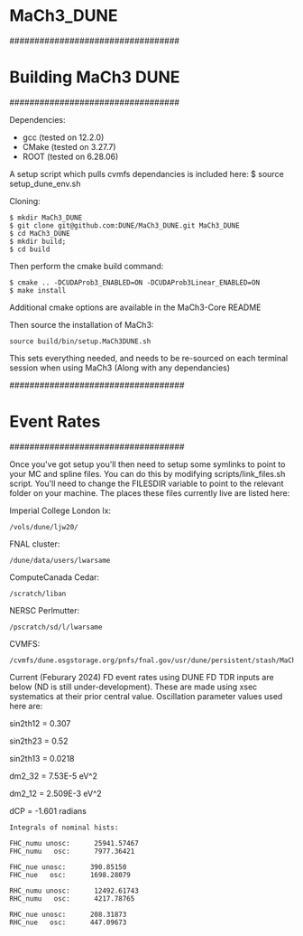 # MaCh3_DUNE

##################################
# Building MaCh3 DUNE    #########
##################################

Dependencies:

- gcc (tested on 12.2.0)
- CMake (tested on 3.27.7) 
- ROOT (tested on 6.28.06)

A setup script which pulls cvmfs dependancies is included here:
$ source setup_dune_env.sh

Cloning:

~~~~~~~~~~~~~~
$ mkdir MaCh3_DUNE
$ git clone git@github.com:DUNE/MaCh3_DUNE.git MaCh3_DUNE
$ cd MaCh3_DUNE
$ mkdir build;
$ cd build
~~~~~~~~~~~~~~~

Then perform the cmake build command:

~~~~~~~~~~~~~~
$ cmake .. -DCUDAProb3_ENABLED=ON -DCUDAProb3Linear_ENABLED=ON
$ make install
~~~~~~~~~~~~~~
Additional cmake options are available in the MaCh3-Core README

Then source the installation of MaCh3:
~~~~~~~~~~~~~~
source build/bin/setup.MaCh3DUNE.sh
~~~~~~~~~~~~~~

This sets everything needed, and needs to be re-sourced on each terminal session when using MaCh3 (Along with any dependancies)

###################################
# Event Rates ######
###################################

Once you've got setup you'll then need to setup some symlinks to point to your MC and spline files. You can do this by modifying scripts/link_files.sh script. You'll need to change the FILESDIR variable to point to the relevant folder on your machine. The places these files currently live are listed here:

Imperial College London lx:
~~~~~~~~~~~~~~
/vols/dune/ljw20/
~~~~~~~~~~~~~~

FNAL cluster:
~~~~~~~~~~~~~~
/dune/data/users/lwarsame
~~~~~~~~~~~~~~

ComputeCanada Cedar:
~~~~~~~~~~~~~~
/scratch/liban
~~~~~~~~~~~~~~

NERSC Perlmutter:
~~~~~~~~~~~~~~
/pscratch/sd/l/lwarsame
~~~~~~~~~~~~~~

CVMFS:
~~~~~~~~~~~~~~
/cvmfs/dune.osgstorage.org/pnfs/fnal.gov/usr/dune/persistent/stash/MaCh3/inputs/TDR/v2
~~~~~~~~~~~~~~

Current (Feburary 2024) FD event rates using DUNE FD TDR inputs are below (ND is still under-development). These are made using xsec systematics at their prior central value. Oscillation parameter values used here are:

sin2th12 = 0.307

sin2th23 = 0.52

sin2th13 = 0.0218

dm2_32 = 7.53E-5 eV^2

dm2_12 = 2.509E-3 eV^2 

dCP = -1.601 radians

~~~~~~~~~~~~~~~~
Integrals of nominal hists:

FHC_numu unosc:      25941.57467
FHC_numu   osc:      7977.36421
 
FHC_nue unosc:      390.85150
FHC_nue   osc:      1698.28079
 
RHC_numu unosc:      12492.61743
RHC_numu   osc:      4217.78765
 
RHC_nue unosc:      208.31873
RHC_nue   osc:      447.09673
~~~~~~~~~~~~~~~~

